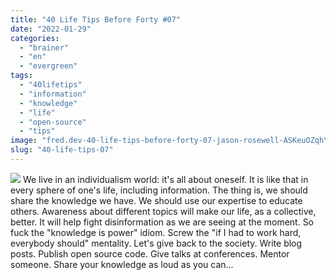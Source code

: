 ```yaml
---
title: "40 Life Tips Before Forty #07"
date: "2022-01-29"
categories: 
  - "brainer"
  - "en"
  - "evergreen"
tags: 
  - "40lifetips"
  - "information"
  - "knowledge"
  - "life"
  - "open-source"
  - "tips"
image: "fred.dev-40-life-tips-before-forty-07-jason-rosewell-ASKeuOZqhYU-unsplash-scaled.jpg"
slug: "40-life-tips-07"
---
```


![](images/fred.dev-40-life-tips-before-forty-07-Tips07.png) We live in an individualism world: it's all about oneself. It is like that in every sphere of one's life, including information. The thing is, we should share the knowledge we have. We should use our expertise to educate others. Awareness about different topics will make our life, as a collective, better. It will help fight disinformation as we are seeing at the moment. So fuck the "knowledge is power" idiom. Screw the "if I had to work hard, everybody should" mentality. Let's give back to the society. Write blog posts. Publish open source code. Give talks at conferences. Mentor someone. Share your knowledge as loud as you can...
